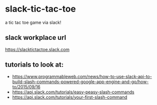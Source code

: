# slack-tic-tac-toe
a tic tac toe game via slack!

## slack workplace url
https://slacktictactoe.slack.com

## tutorials to look at:
- https://www.programmableweb.com/news/how-to-use-slack-api-to-build-slash-commands-powered-google-app-engine-and-go/how-to/2015/09/16
- https://api.slack.com/tutorials/easy-peasy-slash-commands
- https://api.slack.com/tutorials/your-first-slash-command

